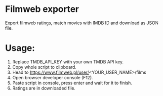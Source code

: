 # Filmweb exporter
Export filmweb ratings, match movies with IMDB ID and download as JSON file.

# Usage:

1. Replace TMDB_API_KEY with your own TMDB API key.
2. Copy whole script to clipboard.
3. Head to https://www.filmweb.pl/user/<YOUR_USER_NAME>/films
4. Open browser developer console (F12).
5. Paste script in console, press enter and wait for it to finish.
6. Ratings are in downloaded file.
